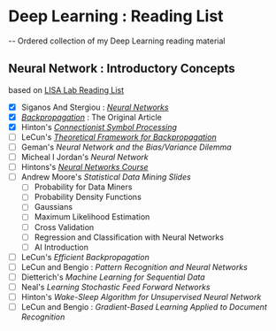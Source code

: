 # Deep Learning : Reading List
--
Ordered collection of my Deep Learning reading material


## Neural Network : Introductory Concepts

based on [LISA Lab Reading List](http://www.iro.umontreal.ca/~lisa/twiki/bin/view.cgi/Public/NeuralNetsIntroductoryMaterial)

- [x] Siganos And Stergiou : [*Neural Networks*](https://raw.githubusercontent.com/suriyadeepan/deeplearning/master/doc/01_ConceptsInNN/01_SiganosAndStergious_NN.pdf)
- [x] *[Backpropagation](https://raw.githubusercontent.com/suriyadeepan/deeplearning/master/doc/01_ConceptsInNN/02_BP-original.pdf)* : The Original Article
- [x] Hinton's [*Connectionist Symbol Processing*](https://github.com/suriyadeepan/deeplearning/raw/master/doc/01_ConceptsInNN/03_ConnectionistSymbolProcessing.pdf)
- [ ] LeCun's [*Theoretical Framework for Backpropagation*](https://github.com/suriyadeepan/deeplearning/raw/master/doc/01_ConceptsInNN/04_TheoreticalFrameworkForBP.pdf)
- [ ] Geman's *Neural Network and the Bias/Variance Dilemma*
- [ ] Micheal I Jordan's *Neural Network*
- [ ] Hintons's [*Neural Networks Course*](http://www.cs.toronto.edu/~hinton/csc2535/lectures.html)
- [ ] Andrew Moore's *Statistical Data Mining Slides*
	- [ ] Probability for Data Miners
	- [ ] Probability Density Functions
	- [ ] Gaussians
	- [ ] Maximum Likelihood Estimation
	- [ ] Cross Validation
	- [ ] Regression and Classification with Neural Networks
	- [ ] AI Introduction
- [ ] LeCun's *Efficient Backpropagation*
- [ ] LeCun and Bengio : *Pattern Recognition and Neural Networks*
- [ ] Dietterich's *Machine Learning for Sequential Data*
- [ ] Neal's *Learning Stochastic Feed Forward Networks*
- [ ] Hinton's *Wake-Sleep Algorithm for Unsupervised Neural Network*
- [ ] LeCun and Bengio : *Gradient-Based Learning Applied to Document Recognition*
